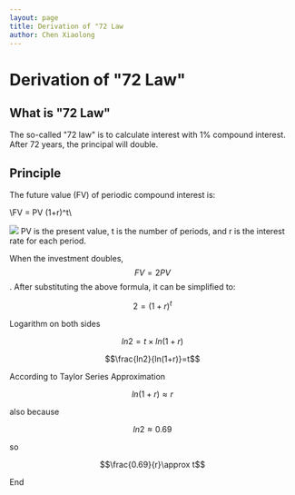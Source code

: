 ```yaml
---
layout: page
title: Derivation of "72 Law 
author: Chen Xiaolong
---
```

<script type="text/javascript" src="http://cdn.mathjax.org/mathjax/latest/MathJax.js?config=default"></script>

# Derivation of "72 Law"

## What is "72 Law"

The so-called "72 law" is to calculate interest with 1% compound interest. After 72 years, the principal will double.

## Principle
The future value (FV) of periodic compound interest is:

\\FV = PV  (1+r)^t\\

<img src="https://www.zhihu.com/equation/tex=\frac{a}{b}" eeimg="1">
PV is the present value, t is the number of periods, and r is the interest rate for each period.

When the investment doubles, $$FV=2PV$$. After substituting the above formula, it can be simplified to:

$$2 = (1+r)^t$$

Logarithm on both sides

$$ln2=t\times ln(1+r)$$

$$\frac{ln2}{ln(1+r)}=t$$

According to Taylor Series Approximation

$$ln(1+r) \approx r$$

also because

$$ln2\approx0.69$$

so

$$\frac{0.69}{r}\approx t$$

End
